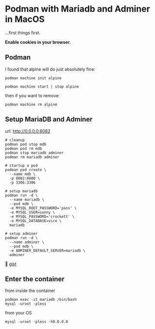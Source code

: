 # Podman with Mariadb and Adminer in MacOS

...first things first. 

**Enable cookies in your browser.**

## Podman

I found that alpine will do just absolutely fine:

`podman machine init alpine`

`podman machine start | stop alpine`

then if you want to remove:

`podman machine rm alpine`

## Setup MariaDB and Adminer

url: http://0.0.0.0:8082

```
# cleanup
podman pod stop mdb
podman pod rm mdb
podman stop mariadb adminer
podman rm mariadb adminer

# startup a pod
podman pod create \
  --name mdb \
  -p 8082:8080 \
  -p 3306:3306

# setup mariadb
podman run -d \
  --name mariadb \
  --pod mdb \
  -e MYSQL_ROOT_PASSWORD='pass' \
  -e MYSQL_USER=sonny \
  -e MYSQL_PASSWORD='crockett' \
  -e MYSQL_DATABASE=vice \
  mariadb

# setup adminer
podman run -d \
  --name adminer \
  --pod mdb \
  -e ADMINER_DEFAULT_SERVER=mariadb \
  adminer

```
🔗 [gist](https://gist.github.com/unamatasanatarai/dde903920679783d03ff8311203a389e)

## Enter the container

from inside the container

```
podman exec -it mariadb /bin/bash
mysql -uroot -pless
```

from your OS

```
mysql -uroot -pless -h0.0.0.0
```
